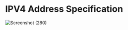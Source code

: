 # IPV4 Address Specification

![Screenshot (280)](https://github.com/user-attachments/assets/b5641072-7f68-412b-8b8f-51068550e257)
